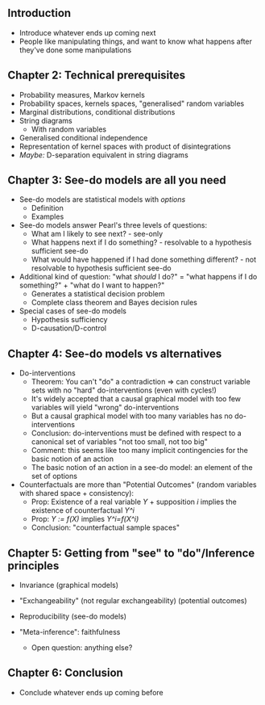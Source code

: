 ## Introduction

- Introduce whatever ends up coming next
- People like manipulating things, and want to know what happens after they've done some manipulations

## Chapter 2: Technical prerequisites

- Probability measures, Markov kernels
- Probability spaces, kernels spaces, "generalised" random variables
- Marginal distributions, conditional distributions
- String diagrams
    - With random variables
- Generalised conditional independence
- Representation of kernel spaces with product of disintegrations
- *Maybe:* D-separation equivalent in string diagrams

## Chapter 3: See-do models are all you need

- See-do models are statistical models with *options*
    - Definition
    - Examples
- See-do models answer Pearl's three levels of questions:
    - What am I likely to see next? - see-only
    - What happens next if I do something? - resolvable to a hypothesis sufficient see-do
    - What would have happened if I had done something different? - not resolvable to hypothesis sufficient see-do
- Additional kind of question: "what *should* I do?" = "what happens if I do something?" + "what do I want to happen?"
    - Generates a statistical decision problem
    - Complete class theorem and Bayes decision rules
- Special cases of see-do models
    - Hypothesis sufficiency
    - D-causation/D-control

## Chapter 4: See-do models vs alternatives

- Do-interventions
    - Theorem: You can't "do" a contradiction => can construct variable sets with no "hard" do-interventions (even with cycles!)
    - It's widely accepted that a causal graphical model with too few variables will yield "wrong" do-interventions
    - But a causal graphical model with too many variables has no do-interventions
    - Conclusion: do-interventions must be defined with respect to a canonical set of variables "not too small, not too big"
    - Comment: this seems like too many implicit contingencies for the basic notion of an action
    - The basic notion of an action in a see-do model: an element of the set of options
- Counterfactuals are more than "Potential Outcomes" (random variables with shared space + consistency):
    - Prop: Existence of a real variable *Y* + supposition *i* implies the existence of counterfactual *Y^i*
    - Prop: *Y := f(X)* implies *Y^i=f(X^i)*
    - Conclusion: "counterfactual sample spaces"


## Chapter 5: Getting from "see" to "do"/Inference principles

- Invariance (graphical models)
- "Exchangeability" (not regular exchangeability) (potential outcomes)
- Reproducibility (see-do models)

- "Meta-inference": faithfulness
    - Open question: anything else?


## Chapter 6: Conclusion

- Conclude whatever ends up coming before